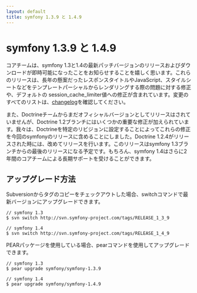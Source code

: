 ```yaml
---
layout: default
title: symfony 1.3.9 と 1.4.9
---
```


symfony 1.3.9 と 1.4.9
======================

コアチームは、symfony 1.3と1.4の最新パッチバージョンのリリースおよびダウンロードが即時可能になったことをお知らせすることを嬉しく思います。これらのリリースは、長年の懸案だったレスポンスタイトルやJavaScript、スタイルシートなどをテンプレートパーシャルからレンダリングする際の問題に対する修正や、デフォルトの session_cache_limiter値への修正が含まれています。変更のすべてのリストは、[changelog](http://www.symfony.gr.jp/changelog/1_4)を確認してください。

また、Doctrineチームからまだオフィシャルバージョンとしてリリースはされていませんが、Doctrine 1.2ブランチにはいくつかの重要な修正が加えられています。我々は、Doctrineを特定のリビジョンに設定することによってこれらの修正を今回のsymfonyのリリースに含めることにしました。Doctrine 1.2.4がリリースされた時には、改めてリリースを行います。このリリースはsymfony 1.3ブランチからの最後のリリースになる予定です。もちろん、symfony 1.4はさらに2年間のコアチームによる長期サポートを受けることができます。

アップグレード方法
------------------

Subversionからタグのコピーをチェックアウトした場合、switchコマンドで最新バージョンにアップグレードできます。

    // symfony 1.3
    $ svn switch http://svn.symfony-project.com/tags/RELEASE_1_3_9
    
    // symfony 1.4
    $ svn switch http://svn.symfony-project.com/tags/RELEASE_1_4_9

PEARパッケージを使用している場合、pearコマンドを使用してアップグレードできます。

    // symfony 1.3
    $ pear upgrade symfony/symfony-1.3.9
    
    // symfony 1.4
    $ pear upgrade symfony/symfony-1.4.9

